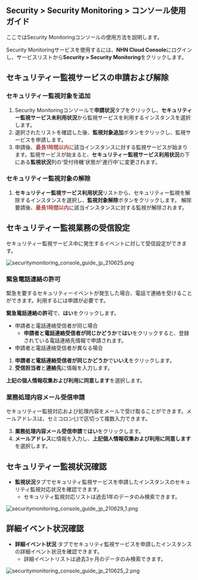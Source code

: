 ## Security > Security Monitoring > コンソール使用ガイド

ここではSecurity Monitoringコンソールの使用方法を説明します。

Security Monitoringサービスを使用するには、**NHN Cloud Console**にログインし、サービスリストから**Security > Security Monitoring**をクリックします。

## セキュリティー監視サービスの申請および解除
### セキュリティー監視対象を追加
1. Security Monitoringコンソールで**申請状況**タブをクリックし、**セキュリティー監視サービス未利用状況**から監視サービスを利用するインスタンスを選択します。
2. 選択されたリストを確認した後、**監視対象追加**ボタンをクリックし、監視サービスを申請します。
3. 申請後、<span style="color:#ab4642">**最長1時間以内に**</span>該当インスタンスに対する監視サービスが始まります。監視サービスが始まると、**セキュリティー監視サービス利用状況**の下にある**監視状況**列の'受付待機'状態が'進行中'に変更されます。

### セキュリティー監視対象の解除
1. **セキュリティー監視サービス利用状況**リストから、セキュリティー監視を解除するインスタンスを選択し、**監視対象解除**ボタンをクリックします。
解除要請後、<span style="color:#ab4642">**最長1時間以内**</span>に該当インスタンスに対する監視が解除されます。

## セキュリティー監視業務の受信設定
セキュリティー監視サービス中に発生するイベントに対して受信設定ができます。

![securitymonitoring_console_guide_jp_210625.png](http://static.toastoven.net/prod_mss/securitymonitoring_console_guide_220719.png)

### 緊急電話連絡の許可

緊急を要するセキュリティーイベントが発生した場合、電話で連絡を受けることができます。利用するには申請が必要です。

**緊急電話連絡の許可**で、**はい**をクリックします。

- 申請者と電話連絡受信者が同じ場合
  - **申請者と電話連絡受信者が同じかどうか**で**はい**をクリックすると、登録されている電話連絡先情報で申請されます。
- 申請者と電話連絡受信者が異なる場合
 1. **申請者と電話連絡受信者が同じかどうか**で**いいえ**をクリックします。
 2. **受信担当者**と**連絡先**に情報を入力します。

**上記の個人情報収集および利用に同意します**を選択します。

### 業務処理内容メール受信申請

セキュリティー監視対応および処理内容をメールで受け取ることができます。メールアドレスは、セミコロン(;)で区切って複数入力できます。

3. **業務処理内容メール受信申請**で**はい**をクリックします。
4. **メールアドレス**に情報を入力し、**上記個人情報収集および利用に同意します**を選択します。

## セキュリティー監視状況確認
- **監視状況**</span>タブでセキュリティ監視サービスを申請したインスタンスのセキュリティ監視対応状況を確認できます。 
  - セキュリティ監視対応リストは過去1年のデータのみ検索できます。

![securitymonitoring_console_guide_jp_210629_1.png](http://static.toastoven.net/prod_mss/securitymonitoring_console_guide_220719_1.png)

## 詳細イベント状況確認
- **詳細イベント状況** </span> タブでセキュリティ監視サービスを申請したインスタンスの詳細イベント状況を確認できます。 
  - 詳細イベントリストは過去3ヶ月のデータのみ検索できます。

![securitymonitoring_console_guide_jp_210625_2.png](http://static.toastoven.net/prod_mss/securitymonitoring_console_guide_220719_2.png)
